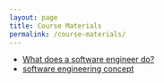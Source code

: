 ```yaml
---
layout: page
title: Course Materials
permalink: /course-materials/
---
```


* [What does a software engineer do?](https://www.careerexplorer.com/careers/software-engineer/)
* [software engineering concept](https://ocw.mit.edu/courses/aeronautics-and-astronautics/16-355j-software-engineering-concepts-fall-2005/lecture-notes/)